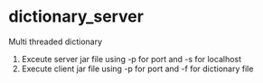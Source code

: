 # dictionary_server
Multi threaded dictionary

1. Exceute server jar file using -p for port and -s for localhost
2. Execute client jar file using -p for port and -f for dictionary file 


